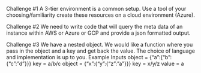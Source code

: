 Challenge #1
A 3-tier environment is a common setup. Use a tool of your choosing/familiarity create these
resources on a cloud environment (Azure).

Challenge #2
We need to write code that will query the meta data of an instance within AWS or Azure or GCP
and provide a json formatted output.

Challenge #3
We have a nested object. We would like a function where you pass in the object and a key and
get back the value.
The choice of language and implementation is up to you.
Example Inputs
object = {“a”:{“b”:{“c”:”d”}}}
key = a/b/c
object = {“x”:{“y”:{“z”:”a”}}}
key = x/y/z
value = a
